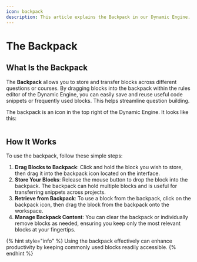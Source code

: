 ```yaml
---
icon: backpack
description: This article explains the Backpack in our Dynamic Engine.
---
```


# The Backpack

## What Is the Backpack

The **Backpack** allows you to store and transfer blocks across different questions or courses. By dragging blocks into the backpack within the rules editor of the Dynamic Engine, you can easily save and reuse useful code snippets or frequently used blocks. This helps streamline question building.

The backpack is an icon in the top right of the Dynamic Engine. It looks like this:

<figure><img src="../../../../.gitbook/assets/Screenshot 2024-12-06 at 4.44.39 PM.png" alt=""><figcaption></figcaption></figure>

## How It Works

To use the backpack, follow these simple steps:

1. **Drag Blocks to Backpack**: Click and hold the block you wish to store, then drag it into the backpack icon located on the interface.
2. **Store Your Blocks**: Release the mouse button to drop the block into the backpack. The backpack can hold multiple blocks and is useful for transferring snippets across projects.
3. **Retrieve from Backpack**: To use a block from the backpack, click on the backpack icon, then drag the block from the backpack onto the workspace.
4. **Manage Backpack Content**: You can clear the backpack or individually remove blocks as needed, ensuring you keep only the most relevant blocks at your fingertips.

{% hint style="info" %}
Using the backpack effectively can enhance productivity by keeping commonly used blocks readily accessible.
{% endhint %}
